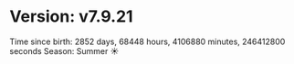 # Version: v7.9.21
Time since birth: 2852 days, 68448 hours, 4106880 minutes, 246412800 seconds
Season: Summer ☀️
